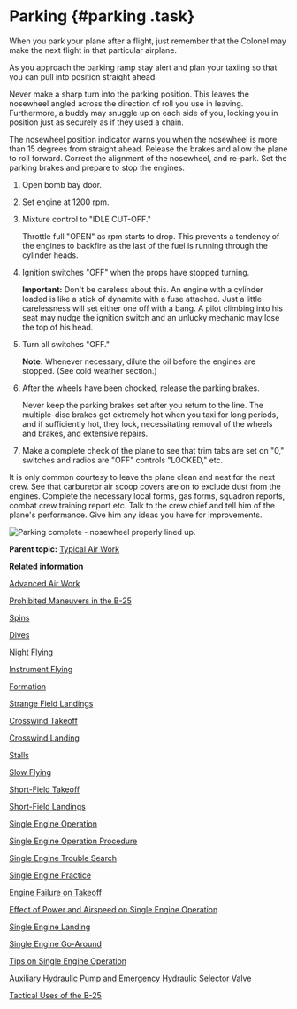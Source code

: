 # Parking {#parking .task}

When you park your plane after a flight, just remember that the Colonel may make the next flight in that particular airplane.

As you approach the parking ramp stay alert and plan your taxiing so that you can pull into position straight ahead.

Never make a sharp turn into the parking position. This leaves the nosewheel angled across the direction of roll you use in leaving. Furthermore, a buddy may snuggle up on each side of you, locking you in position just as securely as if they used a chain.

The nosewheel position indicator warns you when the nosewheel is more than 15 degrees from straight ahead. Release the brakes and allow the plane to roll forward. Correct the alignment of the nosewheel, and re-park. Set the parking brakes and prepare to stop the engines.

1.  Open bomb bay door.

2.  Set engine at 1200 rpm.

3.  Mixture control to "IDLE CUT-OFF."

    Throttle full "OPEN" as rpm starts to drop. This prevents a tendency of the engines to backfire as the last of the fuel is running through the cylinder heads.

4.  Ignition switches "OFF" when the props have stopped turning.

    **Important:** Don't be careless about this. An engine with a cylinder loaded is like a stick of dynamite with a fuse attached. Just a little carelessness will set either one off with a bang. A pilot climbing into his seat may nudge the ignition switch and an unlucky mechanic may lose the top of his head.

5.  Turn all switches "OFF."

    **Note:** Whenever necessary, dilute the oil before the engines are stopped. \(See cold weather section.\)

6.  After the wheels have been chocked, release the parking brakes.

    Never keep the parking brakes set after you return to the line. The multiple-disc brakes get extremely hot when you taxi for long periods, and if sufficiently hot, they lock, necessitating removal of the wheels and brakes, and extensive repairs.

7.  Make a complete check of the plane to see that trim tabs are set on "0," switches and radios are "OFF" controls "LOCKED," etc.


It is only common courtesy to leave the plane clean and neat for the next crew. See that carburetor air scoop covers are on to exclude dust from the engines. Complete the necessary local forms, gas forms, squadron reports, combat crew training report etc. Talk to the crew chief and tell him of the plane's performance. Give him any ideas you have for improvements.

![Parking complete - nosewheel properly lined up.](../images/parking.png)

**Parent topic:** [Typical Air Work](../topics/typical_air_work.md)

**Related information**  


[Advanced Air Work](../topics/advanced_air_work.md)

[Prohibited Maneuvers in the B-25](../topics/prohibited_maneuvers_in_the_b_25.md)

[Spins](../topics/spins.md)

[Dives](../topics/dives.md)

[Night Flying](../topics/night_flying.md)

[Instrument Flying](../topics/instrument_flying.md)

[Formation](../topics/formation.md)

[Strange Field Landings](../topics/strange_field_landings.md)

[Crosswind Takeoff](../topics/crosswind_takeoff.md)

[Crosswind Landing](../topics/crosswind_landing.md)

[Stalls](../topics/stalls.md)

[Slow Flying](../topics/slow_flying.md)

[Short-Field Takeoff](../topics/short_field_takeoff.md)

[Short-Field Landings](../topics/short_field_landings.md)

[Single Engine Operation](../topics/single_engine_operation.md)

[Single Engine Operation Procedure](../topics/single_engine_operation_procedure.md)

[Single Engine Trouble Search](../topics/single_engine_trouble_search.md)

[Single Engine Practice](../topics/single_engine_practice.md)

[Engine Failure on Takeoff](../topics/engine_failure_on_takeoff.md)

[Effect of Power and Airspeed on Single Engine Operation](../topics/effect_of_power_and_airspeed_on_single_engine_operation.md)

[Single Engine Landing](../topics/single_engine_landing.md)

[Single Engine Go-Around](../topics/single_engine_go_around.md)

[Tips on Single Engine Operation](../topics/tips_on_single_engine_operation.md)

[Auxiliary Hydraulic Pump and Emergency Hydraulic Selector Valve](../topics/auxiliary_hydraulic_pump_and_emergency_hydraulic_selector_valve.md)

[Tactical Uses of the B-25](../topics/tactical_uses_of_the_b_25.md)


